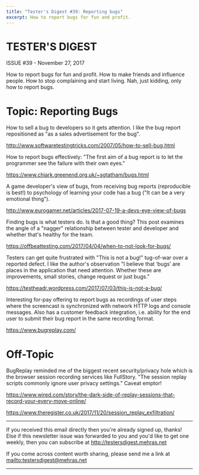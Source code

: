 ```yaml
---
title: "Tester's Digest #39: Reporting bugs"
excerpt: How to report bugs for fun and profit.
---
```


TESTER'S DIGEST
===============
ISSUE #39 - November 27, 2017

How to report bugs for fun and profit. How to make friends and influence people. How to stop complaining and start living. Nah, just kidding, only how to report bugs.

Topic: Reporting Bugs
=====================

How to sell a bug to developers so it gets attention. I like the bug report repositioned as "as a sales advertisement for the bug".

<http://www.softwaretestingtricks.com/2007/05/how-to-sell-bug.html>

How to report bugs effectively: "The first aim of a bug report is to let the programmer see the failure with their own eyes."

<https://www.chiark.greenend.org.uk/~sgtatham/bugs.html>

A game developer's view of bugs, from receiving bug reports (reproducible is best!) to psychology of learning your code has a bug ("It can be a very emotional thing").

<http://www.eurogamer.net/articles/2017-07-19-a-devs-eye-view-of-bugs>

Finding bugs is what testers do. Is that a good thing? This post examines the angle of a "nagger" relationship between tester and developer and whether that's healthy for the team.

<https://offbeattesting.com/2017/04/04/when-to-not-look-for-bugs/>

Testers can get quite frustrated with "This is not a bug!" tug-of-war over a reported defect. I like the author's observation "I believe that ‘bugs’ are places in the application that need attention. Whether these are improvements, small stories, change request or just bugs."

<https://testheadr.wordpress.com/2017/07/03/this-is-not-a-bug/>

Interesting for-pay offering to report bugs as recordings of user steps where the screencast is synchronized with network HTTP logs and console messages. Also has a customer feedback integration, i.e. ability for the end user to submit their bug report in the same recording format.

<https://www.bugreplay.com/>

Off-Topic
=========

BugReplay reminded me of the biggest recent security/privacy hole which is the browser session recording services like FullStory. "The session replay scripts commonly ignore user privacy settings." Caveat emptor!

<https://www.wired.com/story/the-dark-side-of-replay-sessions-that-record-your-every-move-online/>

<https://www.theregister.co.uk/2017/11/20/session_replay_exfiltration/>

---

If you received this email directly then you're already signed up, thanks! Else
if this newsletter issue was forwarded to you and you'd like to get one weekly,
then you can subscribe at <http://testersdigest.mehras.net>

If you come across content worth sharing, please send me a link at
<mailto:testersdigest@mehras.net>

---

